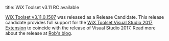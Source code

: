 title: WiX Toolset v3.11 RC available

[WiX Toolset v3.11.0.1507][rc] was released as a Release Candidate. This release candidate provides full support for the [WiX Toolset Visual Studio 2017 Extension][vs] to coincide with the release of Visual Studio 2017. Read more about the release at [Rob's blog][rob].

[rc]: /releases/v3.11/rc
[vs]: https://marketplace.visualstudio.com/vsgallery/2eb3402e-ea6d-4dcd-8340-c88435e54ea9
[rob]: http://robmensching.com/blog/posts/2017/3/7/wix-v3.11-release-candidate/
